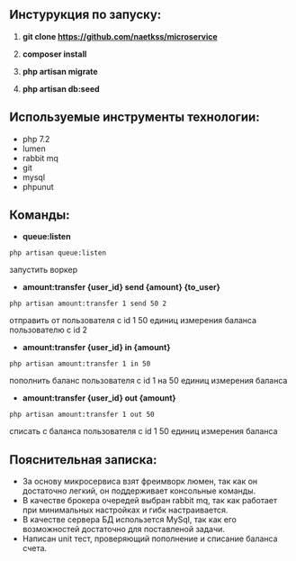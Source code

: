 
Инстурукция по запуску:
-
1. **git clone https://github.com/naetkss/microservice**
 
2. **composer install**

3. **php artisan migrate**

4. **php artisan db:seed**

Используемые инструменты технологии:
-
- php 7.2
- lumen
- rabbit mq
- git
- mysql
- phpunut


Команды:
-
-  __queue:listen__ 

```php artisan queue:listen```

запустить воркер

    
- __amount:transfer {user_id} send {amount} {to_user}__

 ```php artisan amount:transfer 1 send 50 2```
 
 отправить от пользователя с id 1 50 единиц измерения баланса пользователю с id 2 


- __amount:transfer {user_id} in {amount}__

 ```php artisan amount:transfer 1 in 50```

 пополнить баланс пользователя с id 1 на 50 единиц измерения баланса

 
- __amount:transfer {user_id} out {amount}__
 
 ```php artisan amount:transfer 1 out 50```

  списать с баланса пользователя с id 1 50 единиц измерения баланса

Пояснительная записка:
-
* За основу микросервиса взят фреимворк люмен, так как он достаточно легкий, он поддерживает консольные команды.
* В качестве брокера очередей выбран rabbit mq, так как работает при минимальных настройках и гибк настраивается.
* В качеcтве сервера БД использется MySql, так как его возможностей достаточно для поставленой задачи.
* Написан unit тест, проверяющий пополнение и списание баланса счета.
